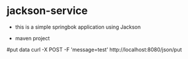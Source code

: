# jackson-service
* this is a simple springbok application using Jackson

* maven project

#put data
curl -X POST -F 'message=test' http://localhost:8080/json/put

